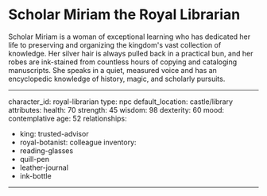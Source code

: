 # Scholar Miriam the Royal Librarian

Scholar Miriam is a woman of exceptional learning who has dedicated her life to preserving and organizing the kingdom's vast collection of knowledge. Her silver hair is always pulled back in a practical bun, and her robes are ink-stained from countless hours of copying and cataloging manuscripts. She speaks in a quiet, measured voice and has an encyclopedic knowledge of history, magic, and scholarly pursuits.

---
character_id: royal-librarian
type: npc
default_location: castle/library
attributes:
  health: 70
  strength: 45
  wisdom: 98
  dexterity: 60
  mood: contemplative
  age: 52
relationships:
  - king: trusted-advisor
  - royal-botanist: colleague
inventory:
  - reading-glasses
  - quill-pen
  - leather-journal
  - ink-bottle
---